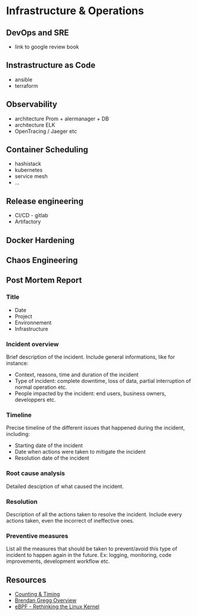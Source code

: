 # Infrastructure & Operations

## DevOps and SRE

- link to google review book

## Instrastructure as Code

- ansible
- terraform

## Observability

- architecture Prom + alermanager + DB
- architecture ELK
- OpenTracing / Jaeger etc

## Container Scheduling

- hashistack
- kubernetes
- service mesh
- ...

## Release engineering

- CI/CD - gitlab
- Artifactory

## Docker Hardening

## Chaos Engineering

## Post Mortem Report

### Title

- Date
- Project
- Environnement
- Infrastructure

### Incident overview

Brief description of the incident. Include general informations, like for instance:

- Context, reasons, time and duration of the incident
- Type of incident: complete downtime, loss of data, partial interruption of normal operation etc.
- People impacted by the incident: end users, business owners, developpers etc.

### Timeline

Precise timeline of the different issues that happened during the incident, including:

- Starting date of the incident
- Date when actions were taken to mitigate the incident
- Resolution date of the incident

### Root cause analysis

Detailed desciption of what caused the incident.

### Resolution

Description of all the actions taken to resolve the incident.
Include every actions taken, even the incorrect of ineffective ones.

### Preventive measures

List all the measures that should be taken to prevent/avoid this type of incident to happen again in the future.
Ex: logging, monitoring, code improvements, development workflow etc.

## Resources

- [Counting & Timing](https://code.flickr.net/2008/10/27/counting-timing/)
- [Brendan Gregg Overview](http://www.brendangregg.com/overview.html)
- [eBPF - Rethinking the Linux Kernel](https://www.infoq.com/presentations/facebook-google-bpf-linux-kernel/)
